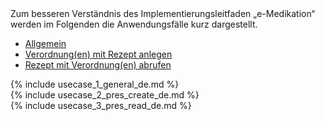   <div xmlns="http://www.w3.org/1999/xhtml" class="container"> 
   Zum besseren Verständnis des Implementierungsleitfaden „e-Medikation“ werden im Folgenden die Anwendungsfälle kurz dargestellt.
    <ul class="nav nav-tabs">
        <li class="active"><a data-toggle="tab" href="#allgemein">Allgemein</a></li>
        <li><a data-toggle="tab" href="#pres_create">Verordnung(en) mit Rezept anlegen</a></li>
        <li><a data-toggle="tab" href="#pres_read">Rezept mit Verordnung(en) abrufen</a></li>
    </ul>
    <div class="tab-content">
        <div id="allgemein" class="tab-pane fade in active">
            {% include usecase_1_general_de.md %}
        </div>
        <div id="pres_create" class="tab-pane fade">
            {% include usecase_2_pres_create_de.md %}
        </div>
        <div id="pres_read" class="tab-pane fade">
            {% include usecase_3_pres_read_de.md %}
        </div>
    </div>
</div>
